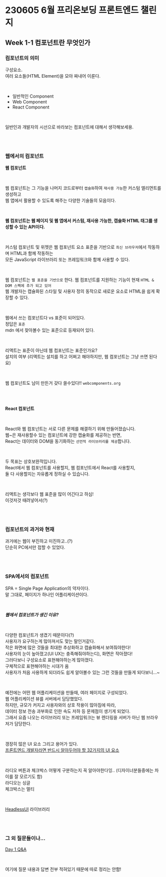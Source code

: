 # 230605 6월 프리온보딩 프론트엔드 챌린지

## Week 1-1 컴포넌트란 무엇인가

### 컴포넌트의 의미

구성요소.   
여러 요소들(HTML Element)을 모아 짜내어 이룬다.  

<br>

* 일반적인 Component
* Web Component
* React Component

<br>

일반인과 개발자의 시선으로 바라보는 컴포넌트에 대해서 생각해보세용.   

<br>
<br>

### 웹에서의 컴포넌트

<b>웹 컴포넌트</b>

<br>

웹 컴포넌트는 그 기능을 나머지 코드로부터 `캡슐화`하여 `재사용 가능`한 커스텀 엘리먼트를 생성하고    
웹 앱에서 활용할 수 있도록 해주는 다양한 기술들의 모음이다.   

<br>

<b>웹 컴포넌트는 웹 페이지 및 웹 앱에서 커스텀, 재사용 가능한, 캡슐화 HTML 태그를 생성할 수 있는 API이다.</b>   

<br>

커스텀 컴포넌트 및 위젯은 웹 컴포넌트 요소 표준을 기반으로 `최신 브라우저`에서 작동하며 HTML과 함께 작동하는   
모든 JavaScript 라이브러리 또는 프레임워크와 함께 사용할 수 있다.  

<br>

웹 컴포넌트는 `웹 표준을 기반으로` 한다. 웹 컴포넌트를 지원하는 기능이 현재 `HTML & DOM 스펙에 추가 되고 있어`   
웹 개발자는 캡슐화된 스타일 및 사용자 정의 동작으로 새로운 요소로 HTML을 쉽게 확장할 수 있다.   

<br>

웹에서 쓰는 컴포넌트다 vs 표준이 되어있다.   
정답은 `표준`   
mdn 에서 찾아볼수 있는 표준으로 등재되어 있다.   

<br>

리액트는 표준이 아닌데 웹 컴포넌트는 표준인가요?   
설치의 여부 (리액트는 설치를 하고 어쩌고 해야하지만, 웹 컴포넌트는 그냥 쓰면 된다요)   

<br>

웹 컴포넌트도 남이 만든거 갖다 쓸수있다!! `webcomponents.org`   

<br>
<br>

<b>React 컴포넌트</b>   

<br>

React와 웹 컴포넌트는 서로 다른 문제를 해결하기 위해 만들어졌습니다.   
웹~은 재사용할수 있는 컴포넌트에 강한 캡슐화를 제공하는 반면,     
React는 데이터와 DOM을 동기화하는 `선언적 라이브러리를 제공`합니다.   

<br>

두 목표는 상호보완적입니다.   
React에서 웹 컴포넌트를 사용할지, 웹 컴포넌트에서 React를 사용할지,   
둘 다 사용할지는 자유롭게 정하실 수 있습니다.   

<br>

리액트는 생각보다 웹 표준을 많이 어긴다고 하심!   
이것저것 때려넣어서(?)   

<br>
<br>


### 컴포넌트의 과거와 현재

과거에는 웹이 부진하고 미진하고..(?)   
단순히 PC에서만 접할 수 있었다.   

  

<br>
<br>

### SPA에서의 컴포넌트

SPA = Single Page Application의 약자이다.   
말 그대로, 페이지가 하나인 어플리케이션이다.   

<br>

***웹에서 컴포넌트가 생긴 이유?***   

<br>

다양한 컴포넌트가 생겼기 때문이다(?)   
사용자가 요구하는게 많아져서도 맞는 말인거같다.   
작은 화면에 많은 것들을 최대한 추상화하고 캡슐화해서 보여줘야한다!   
사용자의 눈이 높아졌고(UI UX는 충족해줘야하는디), 화면은 작아졌다!   
그러다보니 구성요소로 표현해야하는게 많아졌다.  
구체적으로 표현해야하는 시대가 옴   
사용자가 처음 사용하게 되더라도 쉽게 알아볼수 있는 그런 것들을 만들게 되다보니...~   

<br>

예전에는 어떤 웹 어플리케이션을 만들때, 여러 페이지로 구성되었다.   
웹 어플리케이션 뷰를 서버에서 담당했었다.   
하지만, 규모가 커지고 사용자와의 상호 작용이 많아짐에 따라,    
데이터 정보 전송 과부화로 인한 속도 저하 등 문제점이 생기게 되었다.   
그래서 요즘 나오는 라이브러리 또는 프레임워크는 뷰 렌더링을 서버가 아닌 웹 브라우저가 담당한다.   

<br>

갱장히 많은 UI 요소 그리고 용어가 있다.   
[프론트엔드 개발자라면 반드시 알아두어야 할 32가지의 UI 요소](https://velog.io/@oneook/%ED%94%84%EB%A1%A0%ED%8A%B8%EC%97%94%EB%93%9C-%EA%B0%9C%EB%B0%9C%EC%9E%90%EB%9D%BC%EB%A9%B4-%EB%B0%98%EB%93%9C%EC%8B%9C-%EC%95%8C%EC%95%84%EB%91%90%EC%96%B4%EC%95%BC-%ED%95%A0-32%EA%B0%80%EC%A7%80%EC%9D%98-UI-%EC%9A%94%EC%86%8C-%EB%B2%88%EC%97%AD)

<br>

라디오 버튼과 체크박스 어떻게 구분하는지 꼭 알아야한다잉.. (디자이너분들중에는 차이를 잘 모르기도 함)   
라디오는 싱글   
체크박스는 멀티   

<br>

[HeadlessUI](https://headlessui.com/) 라이브러리   

<br>
<br>

### 그 외 질문들이나...

[Day 1 Q&A](https://lean-mahogany-686.notion.site/Day-1-Q-A-dfe0823b98e845529ae8c368f54de547?pvs=25)

<br>

여기에 질문 내용과 답변 전부 적혀있기 때문에 따로 정리는 안함!